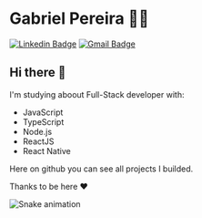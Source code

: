 # Gabriel Pereira 👨‍💻

[![Linkedin Badge](https://img.shields.io/badge/-LinkedIn-blue?style=flat-square&logo=Linkedin&logoColor=white&link=https://www.linkedin.com/in/gabriel-pereira-oliveira-78b1801ab/)](https://www.linkedin.com/in/gabriel-pereira-oliveira-78b1801ab/)
[![Gmail Badge](https://img.shields.io/badge/-Gmail-c14438?style=flat-square&logo=Gmail&logoColor=white&link=mailto:gabriel9938@gmail.com)](mailto:gabriel9938@gmail.com)

## Hi there 👋

I'm studying aboout Full-Stack developer with:
- JavaScript
- TypeScript
- Node.js
- ReactJS
- React Native

Here on github you can see all projects I builded.

Thanks to be here ❤

![Snake animation](https://github.com/gabrielpdev/blob/output/github-contribution-grid-snake.svg)
